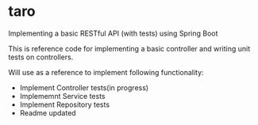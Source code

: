 # taro
Implementing a basic RESTful API (with tests) using Spring Boot

This is reference code for implementing a basic controller and writing unit tests on controllers. 

Will use as a reference to implement following functionality:
* Implement Controller tests(in progress)
* Implememnt Service tests
* Implement Repository tests
* Readme updated